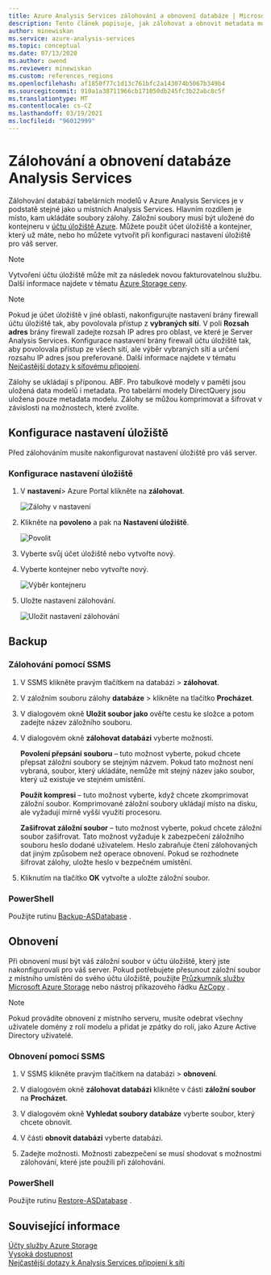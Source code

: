 ```yaml
---
title: Azure Analysis Services zálohování a obnovení databáze | Microsoft Docs
description: Tento článek popisuje, jak zálohovat a obnovit metadata modelu a data z databáze Azure Analysis Services.
author: minewiskan
ms.service: azure-analysis-services
ms.topic: conceptual
ms.date: 07/13/2020
ms.author: owend
ms.reviewer: minewiskan
ms.custom: references_regions
ms.openlocfilehash: af1850f77c1d13c761bfc2a143074b5067b349b4
ms.sourcegitcommit: 910a1a38711966cb171050db245fc3b22abc8c5f
ms.translationtype: MT
ms.contentlocale: cs-CZ
ms.lasthandoff: 03/19/2021
ms.locfileid: "96012999"
---
```

# <a name="analysis-services-database-backup-and-restore"></a>Zálohování a obnovení databáze Analysis Services

Zálohování databází tabelárních modelů v Azure Analysis Services je v podstatě stejné jako u místních Analysis Services. Hlavním rozdílem je místo, kam ukládáte soubory zálohy. Záložní soubory musí být uložené do kontejneru v [účtu úložiště Azure](../storage/common/storage-account-create.md). Můžete použít účet úložiště a kontejner, který už máte, nebo ho můžete vytvořit při konfiguraci nastavení úložiště pro váš server.

> [!NOTE]
> Vytvoření účtu úložiště může mít za následek novou fakturovatelnou službu. Další informace najdete v tématu [Azure Storage ceny](https://azure.microsoft.com/pricing/details/storage/blobs/).
> 
> 

> [!NOTE]
> Pokud je účet úložiště v jiné oblasti, nakonfigurujte nastavení brány firewall účtu úložiště tak, aby povolovala přístup z **vybraných sítí**. V poli **Rozsah adres** brány firewall zadejte rozsah IP adres pro oblast, ve které je Server Analysis Services. Konfigurace nastavení brány firewall účtu úložiště tak, aby povolovala přístup ze všech sítí, ale výběr vybraných sítí a určení rozsahu IP adres jsou preferované. Další informace najdete v tématu [Nejčastější dotazy k síťovému připojení](analysis-services-network-faq.md#backup-and-restore).

Zálohy se ukládají s příponou. ABF. Pro tabulkové modely v paměti jsou uložená data modelů i metadata. Pro tabelární modely DirectQuery jsou uložena pouze metadata modelu. Zálohy se můžou komprimovat a šifrovat v závislosti na možnostech, které zvolíte.


## <a name="configure-storage-settings"></a>Konfigurace nastavení úložiště
Před zálohováním musíte nakonfigurovat nastavení úložiště pro váš server.


### <a name="to-configure-storage-settings"></a>Konfigurace nastavení úložiště
1.  V **nastavení**> Azure Portal klikněte na **zálohovat**.

    ![Zálohy v nastavení](./media/analysis-services-backup/aas-backup-backups.png)

2.  Klikněte na **povoleno** a pak na **Nastavení úložiště**.

    ![Povolit](./media/analysis-services-backup/aas-backup-enable.png)

3. Vyberte svůj účet úložiště nebo vytvořte nový.

4. Vyberte kontejner nebo vytvořte nový.

    ![Výběr kontejneru](./media/analysis-services-backup/aas-backup-container.png)

5. Uložte nastavení zálohování.

    ![Uložit nastavení zálohování](./media/analysis-services-backup/aas-backup-save.png)

## <a name="backup"></a>Backup

### <a name="to-backup-by-using-ssms"></a>Zálohování pomocí SSMS

1. V SSMS klikněte pravým tlačítkem na databázi > **zálohovat**.

2. V záložním souboru zálohy **databáze**  >  klikněte na tlačítko **Procházet**.

3. V dialogovém okně **Uložit soubor jako** ověřte cestu ke složce a potom zadejte název záložního souboru. 

4. V dialogovém okně **zálohovat databázi** vyberte možnosti.

    **Povolení přepsání souboru** – tuto možnost vyberte, pokud chcete přepsat záložní soubory se stejným názvem. Pokud tato možnost není vybraná, soubor, který ukládáte, nemůže mít stejný název jako soubor, který už existuje ve stejném umístění.

    **Použít kompresi** – tuto možnost vyberte, když chcete zkomprimovat záložní soubor. Komprimované záložní soubory ukládají místo na disku, ale vyžadují mírně vyšší využití procesoru. 

    **Zašifrovat záložní soubor** – tuto možnost vyberte, pokud chcete záložní soubor zašifrovat. Tato možnost vyžaduje k zabezpečení záložního souboru heslo dodané uživatelem. Heslo zabraňuje čtení zálohovaných dat jiným způsobem než operace obnovení. Pokud se rozhodnete šifrovat zálohy, uložte heslo v bezpečném umístění.

5. Kliknutím na tlačítko **OK** vytvořte a uložte záložní soubor.


### <a name="powershell"></a>PowerShell
Použijte rutinu [Backup-ASDatabase](/powershell/module/sqlserver/backup-asdatabase) .

## <a name="restore"></a>Obnovení
Při obnovení musí být váš záložní soubor v účtu úložiště, který jste nakonfigurovali pro váš server. Pokud potřebujete přesunout záložní soubor z místního umístění do svého účtu úložiště, použijte [Průzkumník služby Microsoft Azure Storage](../vs-azure-tools-storage-manage-with-storage-explorer.md) nebo nástroj příkazového řádku [AzCopy](../storage/common/storage-use-azcopy-v10.md) . 



> [!NOTE]
> Pokud provádíte obnovení z místního serveru, musíte odebrat všechny uživatele domény z rolí modelu a přidat je zpátky do rolí, jako Azure Active Directory uživatelé.
> 
> 

### <a name="to-restore-by-using-ssms"></a>Obnovení pomocí SSMS

1. V SSMS klikněte pravým tlačítkem na databázi > **obnovení**.

2. V dialogovém okně **zálohovat databázi** klikněte v části **záložní soubor** na **Procházet**.

3. V dialogovém okně **Vyhledat soubory databáze** vyberte soubor, který chcete obnovit.

4. V části **obnovit databázi** vyberte databázi.

5. Zadejte možnosti. Možnosti zabezpečení se musí shodovat s možnostmi zálohování, které jste použili při zálohování.


### <a name="powershell"></a>PowerShell

Použijte rutinu [Restore-ASDatabase](/powershell/module/sqlserver/restore-asdatabase) .


## <a name="related-information"></a>Související informace

[Účty služby Azure Storage](../storage/common/storage-account-create.md)  
[Vysoká dostupnost](analysis-services-bcdr.md)      
[Nejčastější dotazy k Analysis Services připojení k síti](analysis-services-network-faq.md)